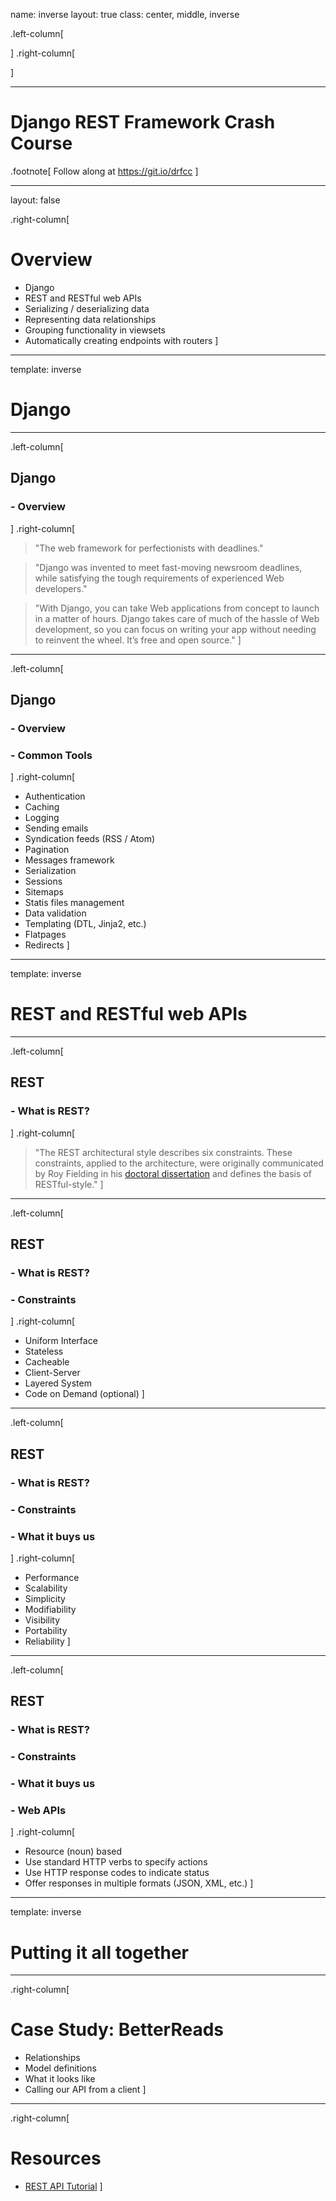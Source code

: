 name: inverse
layout: true
class: center, middle, inverse

.left-column[

]
.right-column[

]


---

# Django REST Framework Crash Course

.footnote[
Follow along at https://git.io/drfcc
]

---

layout: false

.right-column[
# Overview
* Django
* REST and RESTful web APIs
* Serializing / deserializing data
* Representing data relationships
* Grouping functionality in viewsets
* Automatically creating endpoints with routers
]

---

template: inverse
# Django

---

.left-column[
## Django
### - Overview
]
.right-column[
> "The web framework for perfectionists with deadlines."

> "Django was invented to meet fast-moving newsroom deadlines, while satisfying the tough requirements of experienced
Web developers."

> "With Django, you can take Web applications from concept to launch in a matter of hours. Django takes care of much of
the hassle of Web development, so you can focus on writing your app without needing to reinvent the wheel. It’s free and
open source."
]

---

.left-column[
## Django
### - Overview
### - Common Tools
]
.right-column[
* Authentication
* Caching
* Logging
* Sending emails
* Syndication feeds (RSS / Atom)
* Pagination
* Messages framework
* Serialization
* Sessions
* Sitemaps
* Statis files management
* Data validation
* Templating (DTL, Jinja2, etc.)
* Flatpages
* Redirects
]

---

template: inverse
# REST and RESTful web APIs

---

.left-column[
## REST
### - What is REST?
]
.right-column[
> "The REST architectural style describes six constraints. These constraints, applied to the architecture, were
originally communicated by Roy Fielding in his
[doctoral dissertation](http://www.ics.uci.edu/~fielding/pubs/dissertation/rest_arch_style.htm) and defines the basis of
RESTful-style."
]

---

.left-column[
## REST
### - What is REST?
### - Constraints
]
.right-column[
* Uniform Interface
* Stateless
* Cacheable
* Client-Server
* Layered System
* Code on Demand (optional)
]

---

.left-column[
## REST
### - What is REST?
### - Constraints
### - What it buys us
]
.right-column[
* Performance
* Scalability
* Simplicity
* Modifiability
* Visibility
* Portability
* Reliability
]

---

.left-column[
## REST
### - What is REST?
### - Constraints
### - What it buys us
### - Web APIs
]
.right-column[
* Resource (noun) based
* Use standard HTTP verbs to specify actions
* Use HTTP response codes to indicate status
* Offer responses in multiple formats (JSON, XML, etc.)
]

---

template: inverse
# Putting it all together

---

.right-column[
# Case Study: BetterReads
* Relationships
* Model definitions
* What it looks like
* Calling our API from a client
]

---

.right-column[
# Resources
* [REST API Tutorial](http://www.restapitutorial.com/)
]